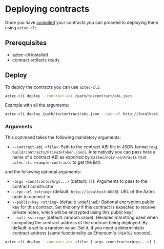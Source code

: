 # Deploying contracts

Once you have [compiled](./compiling.md) your contracts you can proceed to deploying them using `aztec-cli`.

## Prerequisites
- aztec-cli installed
- contract artifacts ready

## Deploy

To deploy the contracts you can use `aztec-cli`:

```bash
aztec-cli deploy --contract-abi /path/to/contract/abi.json
```

Example with all the arguments:

```bash
aztec-cli deploy /path/to/contract/abi.json --rpc-url http://localhost:8080 --public-key 0x1234 --salt 0x1234
```

### Arguments
This command takes the following mandatory arguments:

- `--contract-abi <file>`: Path to the contract ABI file in JSON format (e.g. `build/contracts/PrivateToken.json`).
Alternatively you can pass here a name of a contract ABI as exported by `@aztec/noir-contracts` (run `aztec-cli example-contracts` to get the list).

and the following optional arguments:
- `-args <constructorArgs...>` (default: `[]`): Arguments to pass to the contract constructor.
- `--rpc-url <string>` (default: `http://localhost:8080`): URL of the Aztec node to connect to.
- `--public-key <string>` (default: `undefined`): Optional encryption public key for this contract. Set this only if this contract is expected to receive private notes, which will be encrypted using this public key.'
- `--salt <string>` (default: random value): Hexadecimal string used when computing the contract address of the contract being deployed.
By default is set to a random value.
Set it, if you need a deterministic contract address (same functionality as Ethereum's `CREATE2` opcode).

```bash
aztec-cli deploy --contract-abi <file> [-args <constructorArgs...>] [--rpc-url <string>] [--public-key <string>] [--salt <string>]
```